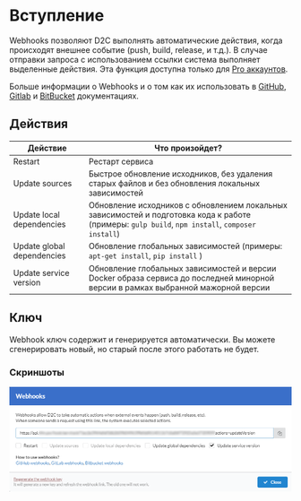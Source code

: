 # Вступление

Webhooks позволяют D2C выполнять автоматические действия, когда происходят внешнее событие (push, build, release, и т.д.). В случае отправки запроса с использованием ссылки система выполняет выделенные действия. Эта функция доступна только для [Pro аккаунтов](/account/plan).

Больше информации о Webhooks и о том как их использовать в [GitHub](https://developer.github.com/webhooks/creating/), [Gitlab](https://docs.gitlab.com/ee/user/project/integrations/webhooks.html#overview) и [BitBucket](https://confluence.atlassian.com/bitbucket/manage-webhooks-735643732.html#Managewebhooks-create_webhookCreatingwebhooks) документациях.

## Действия

Действие                   | Что произойдет?
-------------------------- | ----------------------------------------------------------------------------------------------------------------------------------
Restart                    | Рестарт сервиса
Update sources             | Быстрое обновление исходников, без удаления старых файлов и без обновления локальных зависимостей
Update local dependencies  | Обновление исходников с обновлением локальных зависимостей и подготовка кода к работе (примеры: `gulp build`, `npm install`, `composer install`)
Update global dependencies | Обновление глобальных зависимостей (примеры: `apt-get install`, `pip install` )
Update service version     | Обновление глобальных зависимостей и версии Docker образа сервиса до последней минорной версии в рамках выбранной мажорной версии

## Ключ

Webhook ключ содержит и генерируется автоматически. Вы можете сгенерировать новый, но старый после этого работать не будет.

### Скриншоты

![Webhooks](../img/webhooks.png)
